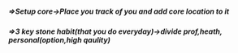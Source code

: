 <H5>=>Setup core->Place you track of you and add core location to it</H5>
<H5>=>3 key stone habit(that you do everyday)->divide prof,heath,
personal(option,high qaulity)</H5>
